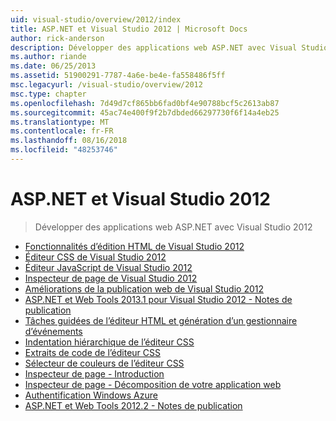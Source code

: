 ```yaml
---
uid: visual-studio/overview/2012/index
title: ASP.NET et Visual Studio 2012 | Microsoft Docs
author: rick-anderson
description: Développer des applications web ASP.NET avec Visual Studio 2012
ms.author: riande
ms.date: 06/25/2013
ms.assetid: 51900291-7787-4a6e-be4e-fa558486f5ff
msc.legacyurl: /visual-studio/overview/2012
msc.type: chapter
ms.openlocfilehash: 7d49d7cf865bb6fad0bf4e90788bcf5c2613ab87
ms.sourcegitcommit: 45ac74e400f9f2b7dbded66297730f6f14a4eb25
ms.translationtype: MT
ms.contentlocale: fr-FR
ms.lasthandoff: 08/16/2018
ms.locfileid: "48253746"
---
```

<a name="aspnet-and-visual-studio-2012"></a>ASP.NET et Visual Studio 2012
====================
> Développer des applications web ASP.NET avec Visual Studio 2012


- [Fonctionnalités d’édition HTML de Visual Studio 2012](visual-studio-2012-html-editing-features.md)
- [Éditeur CSS de Visual Studio 2012](visual-studio-2012-css-editor.md)
- [Éditeur JavaScript de Visual Studio 2012](visual-studio-2012-javascript-editor.md)
- [Inspecteur de page de Visual Studio 2012](visual-studio-2012-page-inspector.md)
- [Améliorations de la publication web de Visual Studio 2012](visual-studio-2012-web-publishing-improvements.md)
- [ASP.NET et Web Tools 2013.1 pour Visual Studio 2012 - Notes de publication](aspnet-and-web-tools-20131-for-visual-studio-2012.md)
- [Tâches guidées de l’éditeur HTML et génération d’un gestionnaire d’événements](visual-studio-vnext-videos-html-editor-smart-tasks-and-event-handler-generation.md)
- [Indentation hiérarchique de l’éditeur CSS](visual-studio-vnext-videos-css-editor-hierarchical-indentation.md)
- [Extraits de code de l’éditeur CSS](visual-studio-vnext-videos-css-editor-snippets.md)
- [Sélecteur de couleurs de l’éditeur CSS](visual-studio-vnext-videos-css-editor-color-picker.md)
- [Inspecteur de page - Introduction](visual-studio-vnext-videos-page-inspector-introduction.md)
- [Inspecteur de page - Décomposition de votre application web](visual-studio-vnext-videos-page-inspector-decomposing-your-web-application.md)
- [Authentification Windows Azure](windows-azure-authentication.md)
- [ASP.NET et Web Tools 2012.2 - Notes de publication](aspnet-and-web-tools-20122-release-notes-rtw.md)
